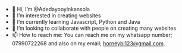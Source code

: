 - 👋 Hi, I’m @Adedayooyinkansola
- 👀 I’m interested in creating websites
- 🌱 I’m currently learning Javascript, Python and Java
- 💞️ I’m looking to collaborate with people on creating many websites
- 📫 How to reach me: You can reach me on my whatsapp number; 07990722268 and also on my email; horneybi123@gmail.com.

<!---
Adedayooyinkansola/Adedayooyinkansola is a ✨ special ✨ repository because its `README.md` (this file) appears on your GitHub profile.
You can click the Preview link to take a look at your changes.
--->
